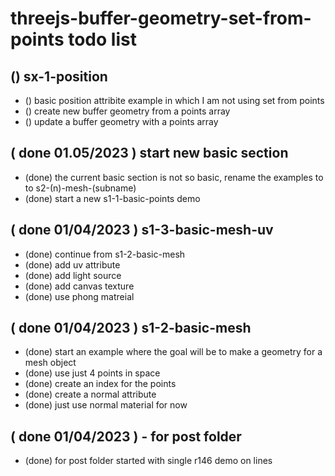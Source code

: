 # threejs-buffer-geometry-set-from-points todo list

## () sx-1-position
* () basic position attribite example in which I am not using set from points
* () create new buffer geometry from a points array
* () update a buffer geometry with a points array

## ( done 01.05/2023 ) start new basic section
* (done) the current basic section is not so basic, rename the examples to to s2-\(n\)-mesh-\(subname\)
* (done) start a new s1-1-basic-points demo

## ( done 01/04/2023 ) s1-3-basic-mesh-uv
* (done) continue from s1-2-basic-mesh
* (done) add uv attribute
* (done) add light source
* (done) add canvas texture
* (done) use phong matreial

## ( done 01/04/2023 ) s1-2-basic-mesh
* (done) start an example where the goal will be to make a geometry for a mesh object
* (done) use just 4 points in space
* (done) create an index for the points
* (done) create a normal attribute
* (done) just use normal material for now

## ( done 01/04/2023 ) - for post folder
* (done) for post folder started with single r146 demo on lines

